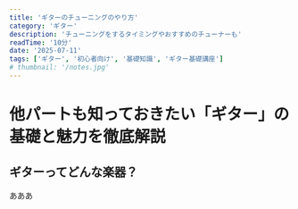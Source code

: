 ```yaml
---
title: 'ギターのチューニングのやり方'
category: 'ギター'
description: 'チューニングをするタイミングやおすすめのチューナーも'
readTime: '10分'
date: '2025-07-11'
tags: ['ギター', '初心者向け', '基礎知識', 'ギター基礎講座']
# thumbnail: '/notes.jpg'
---
```


# 他パートも知っておきたい「ギター」の基礎と魅力を徹底解説

## ギターってどんな楽器？
あああ
